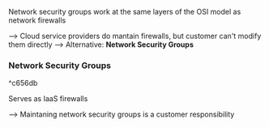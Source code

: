 Network security groups work at the same layers of the OSI model as network firewalls

--> Cloud service providers do mantain firewalls, but customer can't modify them directly
--> Alternative: **Network Security Groups**

### Network Security Groups

^c656db

Serves as IaaS firewalls

--> Maintaning network security groups is a customer responsibility